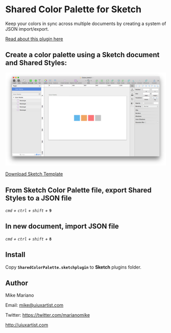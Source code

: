 Shared Color Palette for Sketch
==================================

Keep your colors in sync across multiple documents by creating a system of JSON import/export.

[Read about this plugin here](https://medium.com/@marianomike/the-beginners-guide-to-writing-sketch-plugins-part-7-creating-a-shared-color-palette-9c0a1899ee02#.ylmwnj1e9)


## Create a color palette using a Sketch document and Shared Styles:

![Color Palette](Screens/ColorPalette.png)

[Download Sketch Template](https://github.com/marianomike/sketch-sharedcolorpalette/tree/master/Templates)


## From Sketch Color Palette file, export Shared Styles to a JSON file

*`cmd` + `ctrl` + `shift` +* **`9`**


## In new document, import JSON file

*`cmd` + `ctrl` + `shift` +* **`8`**



## Install

Copy **`SharedColorPalette.sketchplugin`** to **Sketch** plugins folder.


## Author

Mike Mariano

Email: mike@uiuxartist.com

Twitter: https://twitter.com/marianomike

http://uiuxartist.com
